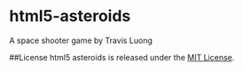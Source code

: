 html5-asteroids
===============
A space shooter game by Travis Luong

##License
html5 asteroids is released under the [MIT License](http://opensource.org/licenses/MIT).
